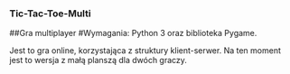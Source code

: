 ### Tic-Tac-Toe-Multi
##Gra multiplayer
#Wymagania:
Python 3 oraz biblioteka Pygame.


Jest to gra online, korzystająca z struktury klient-serwer.
Na ten moment jest to wersja z małą planszą dla dwóch graczy.
